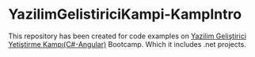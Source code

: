 # YazilimGelistiriciKampi-KampIntro
This repository has been created for code examples on [Yazilim Geliştirici Yetiştirme Kampı(C#-Angular)](https://www.kodlama.io) Bootcamp. Which it includes .net projects.
